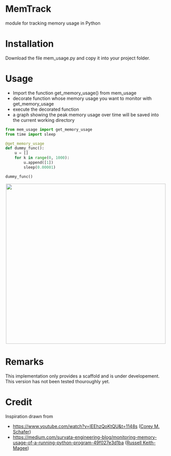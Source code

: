 # MemTrack
module for tracking memory usage in Python

# Installation
Download the file mem_usage.py and copy it into your project folder.

# Usage
- Import the function get_memory_usage() from mem_usage
- decorate function whose memory usage you want to monitor with get_memory_usage
- execute the decorated function
- a graph showing the peak memory usage over time will be saved into the current working directory

```python
from mem_usage import get_memory_usage
from time import sleep

@get_memory_usage
def dummy_func():
    u = []
    for k in range(0, 1000):
        u.append([1])
        sleep(0.00001)

dummy_func()
```
 <p align="center">
  <img src="https://user-images.githubusercontent.com/43107602/76205699-11b54780-61fb-11ea-9a80-aab52f152e58.png"  width="500">
 </p>
 
 # Remarks
 This implementation only provides a scaffold and is under developement.
 This version has not been tested thouroughly yet.
 
 # Credit
 Inspiration drawn from 
 - https://www.youtube.com/watch?v=IEEhzQoKtQU&t=1148s ([Corey M. Schafer](https://github.com/CoreyMSchafer?tab=repositories))
 - https://medium.com/survata-engineering-blog/monitoring-memory-usage-of-a-running-python-program-49f027e3d1ba ([Russell Keith-Magee](https://github.com/freakboy3742))
